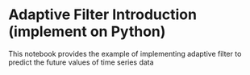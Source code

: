 # Adaptive Filter Introduction (implement on Python)

This notebook provides the example of implementing adaptive filter to predict the future values of time series data
